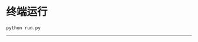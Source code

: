 # 终端运行

```shell
python run.py
```
********************************************************************************************************************************************************************************************************************************************************************************************************************************************************************************************************************************************************************************************************************************************************************************************************************************************************************************************************************************************************************************************************************************************************************************************************************************************************************************************************************************************************************************************************************************************************************************************************************************************************************************************************************************